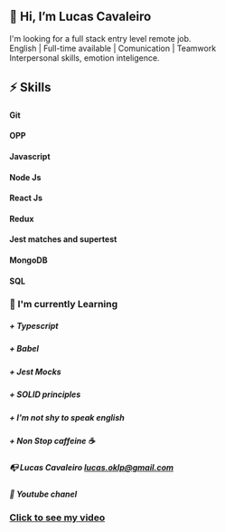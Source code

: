 
## 👋 Hi, I’m Lucas Cavaleiro

 I'm looking for a  full stack entry level  remote job.<br />
 English | Full-time available | Comunication | Teamwork <br />
 Interpersonal skills, emotion inteligence.<br />

 
 
##  ⚡ Skills 
#### Git
#### OPP 
#### Javascript
#### Node Js 
#### React Js
#### Redux
#### Jest matches and supertest
#### MongoDB
#### SQL
 
 
 
###   🌱 I'm currently Learning 
#####  + Typescript
 ##### + Babel
 ##### + Jest Mocks
 ##### + SOLID principles
 ##### + I'm not shy to speak english  
 ##### + Non Stop caffeine ☕
         
##### 📭 Lucas Cavaleiro lucas.oklp@gmail.com
##### 👨 Youtube chanel
### <a href="https://www.youtube.com/watch?v=e_UX89TAR1Y&t=51s" target="_blank">Click to see my video</a>
